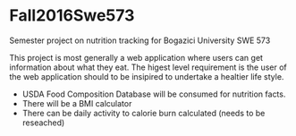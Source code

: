 # Fall2016Swe573
Semester project on nutrition tracking for Bogazici University SWE 573

This project is most generally a web application where users can get information about what they eat. The higest level requirement is the user of the web application should to be insipired to undertake a healtier life style.

* USDA Food Composition Database will be consumed for nutrition facts.
* There will be a BMI calculator
* There can be daily activity to calorie burn calculated (needs to be reseached)

